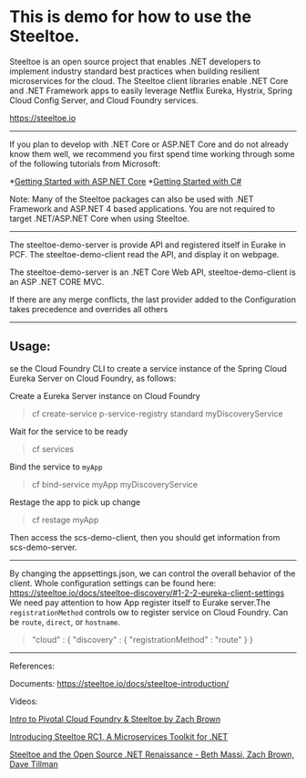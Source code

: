 # This is demo for how to use the Steeltoe.

Steeltoe is an open source project that enables .NET developers to implement industry standard best practices when building resilient microservices for the cloud. The Steeltoe client libraries enable .NET Core and .NET Framework apps to easily leverage Netflix Eureka, Hystrix, Spring Cloud Config Server, and Cloud Foundry services.

https://steeltoe.io

---

If you plan to develop with .NET Core or ASP.NET Core and do not already know them well, we recommend you first spend time working through some of the following tutorials from Microsoft:

*[Getting Started with ASP.NET Core](https://docs.microsoft.com/en-us/aspnet/core/getting-started)
*[Getting Started with C#](https://www.microsoft.com/net/tutorials/csharp/getting-started)

Note: Many of the Steeltoe packages can also be used with .NET Framework and ASP.NET 4 based applications. You are not required to target .NET/ASP.NET Core when using Steeltoe.

---

The steeltoe-demo-server is provide API and registered itself in Eurake in PCF.
The steeltoe-demo-client read the API, and display it on webpage.

The steeltoe-demo-server is an .NET Core Web API, steeltoe-demo-client is an ASP .NET CORE MVC.


If there are any merge conflicts, the last provider added to the Configuration takes precedence and overrides all others

---

## Usage:
se the Cloud Foundry CLI to create a service instance of the Spring Cloud Eureka Server on Cloud Foundry, as follows:

Create a Eureka Server instance on Cloud Foundry
> cf create-service p-service-registry standard myDiscoveryService
>
 Wait for the service to be ready
> cf services

Bind the service to `myApp`
> cf bind-service myApp myDiscoveryService
>
 Restage the app to pick up change
> cf restage myApp

Then access the scs-demo-client, then you should get information from scs-demo-server.

---

By changing the appsettings.json, we can control the overall behavior of the client.
Whole configuration settings can be found here: https://steeltoe.io/docs/steeltoe-discovery/#1-2-2-eureka-client-settings
We need pay attention to how App register itself to Eurake server.The `registrationMethod` controls ow to register service on Cloud Foundry. Can be `route`, `direct`, or `hostname`.

>"cloud" : {
       "discovery" : {
         "registrationMethod" : "route"
       }
     }

---

References:

Documents: https://steeltoe.io/docs/steeltoe-introduction/

Videos: 

[Intro to Pivotal Cloud Foundry & Steeltoe by Zach Brown](https://www.youtube.com/watch?v=GRG0Y7iMEUg)

[Introducing Steeltoe RC1, A Microservices Toolkit for .NET](https://content.pivotal.io/blog/introducing-steeltoe-rc1-a-microservices-toolkit-for-net) 

[Steeltoe and the Open Source .NET Renaissance - Beth Massi, Zach Brown, Dave Tillman](https://www.youtube.com/watch?v=ImOHUa_a6lg)